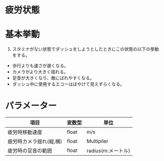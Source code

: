 # 疲労状態

# 基本挙動
1. スタミナがない状態でダッシュをしようとしたときにこの状態の以下の挙動をする。
- 歩行よりも速さが遅くなる。
- カメラがより大きく揺れる。
- 足音が大きくなり、敵にばれやすくなる。
- ダッシュ中に使用するエコーはぼやけて見えずらくなる。

# パラメーター
|項目|変数型|単位|
|-|-|-|
|疲労時移動速度|float|m/s|
|疲労時カメラ揺れ(縦,横)|float|Multipiler|
|疲労時の足音の範囲|float|radius(m:メートル)|

